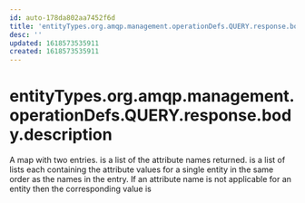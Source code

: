 ```yaml
---
id: auto-178da802aa7452f6d
title: 'entityTypes.org.amqp.management.operationDefs.QUERY.response.body.description'
desc: ''
updated: 1618573535911
created: 1618573535911
---
```

# entityTypes.org.amqp.management.operationDefs.QUERY.response.body.description

A map with two entries.  is a list of the attribute names returned.  is a list of lists each containing the attribute values for a single entity in the same order as the names in the  entry. If an attribute name is not applicable for an entity then the corresponding value is 